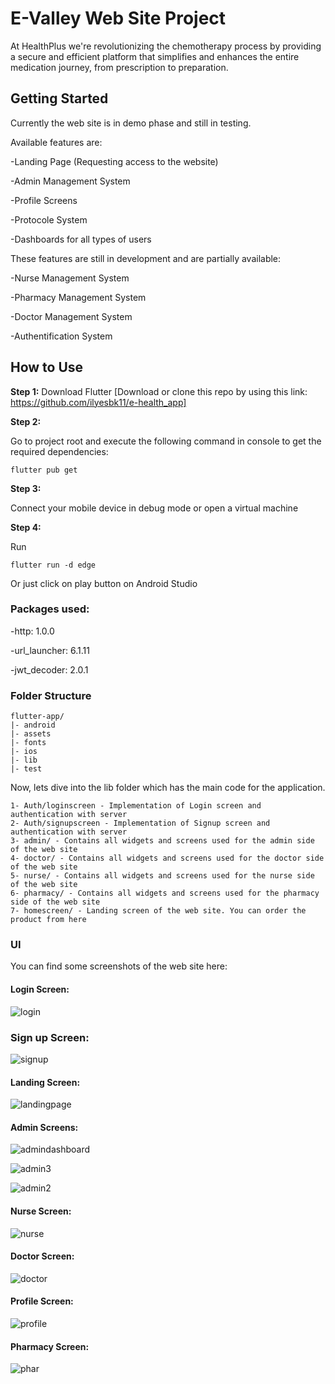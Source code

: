 # E-Valley Web Site Project

At HealthPlus we're revolutionizing the chemotherapy process by providing a secure and efficient platform that simplifies and enhances the entire medication journey, from prescription to preparation.

## Getting Started

Currently the web site is in demo phase and still in testing. 

Available features are:

-Landing Page (Requesting access to the website)

-Admin Management System

-Profile Screens

-Protocole System

-Dashboards for all types of users

These features are still in development and are partially available:

-Nurse Management System

-Pharmacy Management System

-Doctor Management System

-Authentification System

## How to Use 

**Step 1:**
Download Flutter
[Download or clone this repo by using this link: https://github.com/ilyesbk11/e-health_app]

**Step 2:**

Go to project root and execute the following command in console to get the required dependencies: 

```
flutter pub get 
```

**Step 3:**

Connect your mobile device in debug mode or open a virtual machine

**Step 4:**

Run 
```
flutter run -d edge
```

Or just click on play button on Android Studio


### Packages used:

-http: 1.0.0

-url_launcher: 6.1.11

-jwt_decoder: 2.0.1


### Folder Structure

```
flutter-app/
|- android
|- assets
|- fonts
|- ios
|- lib
|- test
```

Now, lets dive into the lib folder which has the main code for the application.

```
1- Auth/loginscreen - Implementation of Login screen and authentication with server
2- Auth/signupscreen - Implementation of Signup screen and authentication with server
3- admin/ - Contains all widgets and screens used for the admin side of the web site
4- doctor/ - Contains all widgets and screens used for the doctor side of the web site
5- nurse/ - Contains all widgets and screens used for the nurse side of the web site
6- pharmacy/ - Contains all widgets and screens used for the pharmacy side of the web site
7- homescreen/ - Landing screen of the web site. You can order the product from here
```

### UI

You can find some screenshots of the web site here:

#### Login Screen:

![login](https://github.com/ilyesbk11/e-health_app/assets/146425454/bc673b27-b5fd-4d89-b1e9-8e22127934a4)

### Sign up Screen:

![signup](https://github.com/ilyesbk11/e-health_app/assets/146425454/2f5fca48-7d54-43ce-bc2f-a081b3dd3ac4)

#### Landing Screen:

![landingpage](https://github.com/ilyesbk11/e-health_app/assets/146425454/9d7825c4-6370-4fde-a403-cd27999a0421)

#### Admin Screens:

![admindashboard](https://github.com/ilyesbk11/e-health_app/assets/146425454/f4ba5c8c-2d07-44e8-81c7-a18c65517524)

![admin3](https://github.com/ilyesbk11/e-health_app/assets/146425454/7781eee6-8445-451b-8ee2-84ce734108df)

![admin2](https://github.com/ilyesbk11/e-health_app/assets/146425454/7af94d62-8273-4bdd-8a47-d3bde0e325c3)

#### Nurse Screen:

![nurse](https://github.com/ilyesbk11/e-health_app/assets/146425454/9cfc7e65-75dc-4c23-828a-b93892604e91)

#### Doctor Screen:
![doctor](https://github.com/ilyesbk11/e-health_app/assets/146425454/92615dad-d9d3-4879-99af-8cdc6072ed5f)

#### Profile Screen:

![profile](https://github.com/ilyesbk11/e-health_app/assets/146425454/4ffdf3e2-5e08-4231-9207-2f550ab8cd7f)

#### Pharmacy Screen:

![phar](https://github.com/ilyesbk11/e-health_app/assets/146425454/14d4db5c-bcde-4b39-8d74-87e687aaac0c)

